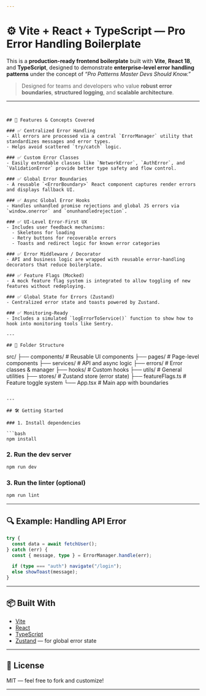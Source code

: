 ```yaml
---

```
# ⚙️ Vite + React + TypeScript — Pro Error Handling Boilerplate

This is a **production-ready frontend boilerplate** built with **Vite**, **React 18**, and **TypeScript**, designed to demonstrate **enterprise-level error handling patterns** under the concept of _“Pro Patterns Master Devs Should Know.”_

> Designed for teams and developers who value **robust error boundaries**, **structured logging**, and **scalable architecture**.

---
```


## 🚀 Features & Concepts Covered

### ✅ Centralized Error Handling
- All errors are processed via a central `ErrorManager` utility that standardizes messages and error types.
- Helps avoid scattered `try/catch` logic.

### ✅ Custom Error Classes
- Easily extendable classes like `NetworkError`, `AuthError`, and `ValidationError` provide better type safety and flow control.

### ✅ Global Error Boundaries
- A reusable `<ErrorBoundary>` React component captures render errors and displays fallback UI.

### ✅ Async Global Error Hooks
- Handles unhandled promise rejections and global JS errors via `window.onerror` and `onunhandledrejection`.

### ✅ UI-Level Error-First UX
- Includes user feedback mechanisms:
  - Skeletons for loading
  - Retry buttons for recoverable errors
  - Toasts and redirect logic for known error categories

### ✅ Error Middleware / Decorator
- API and business logic are wrapped with reusable error-handling decorators that reduce boilerplate.

### ✅ Feature Flags (Mocked)
- A mock feature flag system is integrated to allow toggling of new features without redeploying.

### ✅ Global State for Errors (Zustand)
- Centralized error state and toasts powered by Zustand.

### ✅ Monitoring-Ready
- Includes a simulated `logErrorToService()` function to show how to hook into monitoring tools like Sentry.

---

## 🧱 Folder Structure

```
src/
├── components/         # Reusable UI components
├── pages/              # Page-level components
├── services/           # API and async logic
├── errors/             # Error classes & manager
├── hooks/              # Custom hooks
├── utils/              # General utilities
├── stores/             # Zustand store (error state)
├── featureFlags.ts     # Feature toggle system
└── App.tsx             # Main app with boundaries
```

---

## 🛠️ Getting Started

### 1. Install dependencies

```bash
npm install
```

### 2. Run the dev server

```bash
npm run dev
```

### 3. Run the linter (optional)

```bash
npm run lint
```

---

## 🔍 Example: Handling API Error

```ts
try {
  const data = await fetchUser();
} catch (err) {
  const { message, type } = ErrorManager.handle(err);

  if (type === "auth") navigate("/login");
  else showToast(message);
}
```

---

## 📦 Built With

- [Vite](https://vitejs.dev/)
- [React](https://reactjs.org/)
- [TypeScript](https://www.typescriptlang.org/)
- [Zustand](https://github.com/pmndrs/zustand) — for global error state

---

## 📄 License

MIT — feel free to fork and customize!

---
